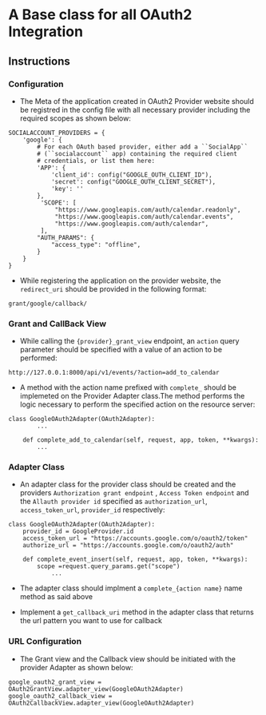 # A Base class for all OAuth2 Integration

## Instructions

### Configuration
- The Meta of the application created in OAuth2 Provider website should be registred in the config file with all necessary provider including the required scopes as shown below:

```
SOCIALACCOUNT_PROVIDERS = {
    'google': {
        # For each OAuth based provider, either add a ``SocialApp``
        # (``socialaccount`` app) containing the required client
        # credentials, or list them here:
        'APP': {
            'client_id': config("GOOGLE_OUTH_CLIENT_ID"),
            'secret': config("GOOGLE_OUTH_CLIENT_SECRET"),
            'key': ''
        },
         'SCOPE': [
             "https://www.googleapis.com/auth/calendar.readonly",
             "https://www.googleapis.com/auth/calendar.events",
             "https://www.googleapis.com/auth/calendar",
         ],
        "AUTH_PARAMS": {
            "access_type": "offline",
        }
    }
}
```
- While registering the application on the provider website, the `redirect_uri` should be provided in the following format:

```
grant/google/callback/
```

### Grant and CallBack View

- While calling the `{provider}_grant_view` endpoint, an `action` query parameter should be specified with a value of an action to be performed:
```
http://127.0.0.1:8000/api/v1/events/?action=add_to_calendar
```
- A method with the action name prefixed with `complete_` should be implemeted on the Provider Adapter class.The method performs the logic necessary to perform the specified action on the resource server:

```
class GoogleOAuth2Adapter(OAuth2Adapter):
        ...

    def complete_add_to_calendar(self, request, app, token, **kwargs):
        ...
```

### Adapter Class

- An adapter class for the provider class should be created and the providers `Authorization grant endpoint` , `Access Token endpoint` and the `Allauth provider id` specified as `authorization_url`, `access_token_url`, `provider_id` respectively:

```
class GoogleOAuth2Adapter(OAuth2Adapter):
    provider_id = GoogleProvider.id
    access_token_url = "https://accounts.google.com/o/oauth2/token"
    authorize_url = "https://accounts.google.com/o/oauth2/auth"

    def complete_event_insert(self, request, app, token, **kwargs):
        scope =request.query_params.get("scope")
            ...
```
- The adapter class should implment a `complete_{action name}` name method as said above

- Implement a `get_callback_uri` method in the adapter class that returns the url pattern you want to use for callback


### URL Configuration

- The Grant view and the Callback view should be initiated with the provider Adapter as shown below:
```
google_oauth2_grant_view = OAuth2GrantView.adapter_view(GoogleOAuth2Adapter)
google_oauth2_callback_view = OAuth2CallbackView.adapter_view(GoogleOAuth2Adapter)
```
